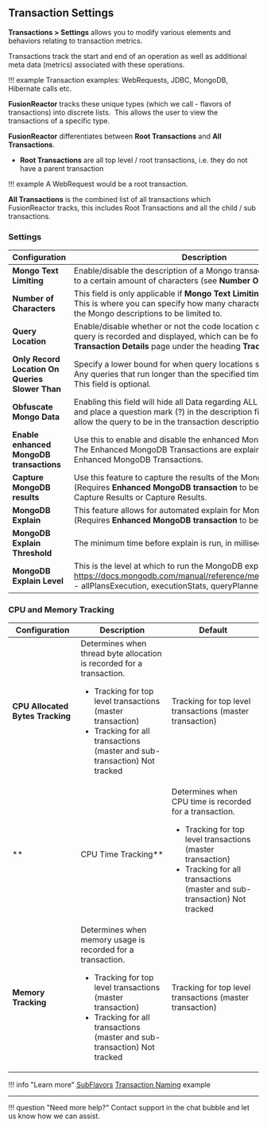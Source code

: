 ## Transaction Settings

**Transactions &gt; Settings** allows you to modify various elements and
behaviors relating to transaction metrics.

Transactions track the start and end of an operation as well as
additional meta data (metrics) associated with these operations. 

!!! example
    Transaction examples: WebRequests, JDBC, MongoDB, Hibernate calls etc.

**FusionReactor** tracks these unique types (which we call - flavors of
transactions) into discrete lists.  This allows the user to view the
transactions of a specific type.

**FusionReactor** differentiates between **Root Transactions** and **All
Transactions**. 

* **Root Transactions** are all top level / root transactions, i.e. they do
not have a parent transaction

!!! example 
    A WebRequest would be a root transaction.

**All Transactions** is the combined list of all transactions which
FusionReactor tracks, this includes Root Transactions and all the child
/ sub transactions.

### Settings

|Configuration|Description|Default|
|--- |--- |--- |
|**Mongo Text Limiting**|Enable/disable the description of a Mongo transaction being limited to a certain amount of characters (see **Number Of Characters** field).|Enabled|
|**Number of Characters**|This field is only applicable if **Mongo Text Limiting** is set to enabled. This is where you can specify how many characters you would like the Mongo descriptions to be limited to.|1024 Characters|
|**Query Location**|Enable/disable whether or not the code location of each Mongo query is recorded and displayed, which can be found on the **Transaction Details** page under the heading **Trace**.|Enabled|
|**Only Record Location On Queries Slower Than**|Specify a lower bound for when query locations should be recorded. Any queries that run longer than the specified time, will be recorded. This field is optional.|100ms|
|**Obfuscate Mongo Data**|Enabling this field will hide all Data regarding ALL Mongo transactions and place a question mark (?) in the description field. Disabling will allow the query to be in the transaction description.|Disabled|
|**Enable enhanced MongoDB transactions**|Use this to enable and disable the enhanced MongoDB Transactions. The Enhanced MongoDB Transactions are explained on the page Enhanced MongoDB Transactions.|Disable Transactions|
|**Capture MongoDB results**|Use this feature to capture the results of the MongoDB queries. (Requires **Enhanced MongoDB transaction** to be enabled) - Do Not Capture Results or Capture Results.|Do Not Capture Results|
|**MongoDB Explain**|This feature allows for automated explain for MongoDB queries. (Requires **Enhanced MongoDB transaction** to be enabled)|Enabled|
|**MongoDB Explain Threshold**|The minimum time before explain is run, in milliseconds.|3000|
|**MongoDB Explain Level**|This is the level at which to run the MongoDB explain. see https://docs.mongodb.com/manual/reference/method/cursor.explain/ - allPlansExecution, executionStats, queryPlanner.|allPlansExecution|


### CPU and Memory Tracking

|Configuration|Description|Default|
|--- |--- |--- |
|**CPU Allocated Bytes Tracking**|Determines when thread byte allocation is recorded for a transaction. <ul><li>Tracking for top level transactions (master transaction)</li><li>Tracking for all transactions (master and sub-transaction) Not tracked</li></ul>|Tracking for top level transactions (master transaction)|
**|CPU Time Tracking**|Determines when CPU time is recorded for a transaction.<ul><li>Tracking for top level transactions (master transaction)</li> <li>Tracking for all transactions (master and sub-transaction) Not tracked</li></ul>|Tracking for top level transactions (master transaction)|
|**Memory Tracking**|Determines when memory usage is recorded for a transaction.<ul><li>Tracking for top level transactions (master transaction)</li><li>Tracking for all transactions (master and sub-transaction) Not tracked</il><ul>|Tracking for top level transactions (master transaction)|

!!! info "Learn more"
    [SubFlavors](SubFlavors.md)
    [Transaction Naming](Transaction-Naming.md) example

___

!!! question "Need more help?"
    Contact support in the chat bubble and let us know how we can assist.
